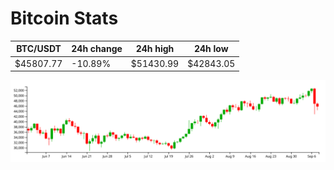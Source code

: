 # Bitcoin Stats

BTC/USDT|24h change|24h high|24h low|
|---|---|---|---|
|$45807.77|-10.89%|$51430.99|$42843.05|

<img src="./chart.svg">
